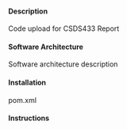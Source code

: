 #### Description
Code upload for CSDS433 Report

#### Software Architecture
Software architecture description

#### Installation

pom.xml
#### Instructions

